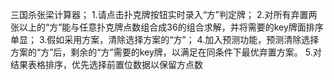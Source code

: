 三国杀张梁计算器；
1.请点击扑克牌按钮实时录入“方”判定牌；
2.对所有弃置两张以上的“方”能与任意扑克牌点数组合成36的组合求解，并将需要的key牌面排序单显；
3.假如采用方案，清除选择方案的“方”；
4.加入预测功能，预测清除选择方案的“方”后，剩余的“方”需要的key牌，以满足在同条件下最优弃置方案。
5.对结果表格排序，优先选择前置位数据以保留方点数
